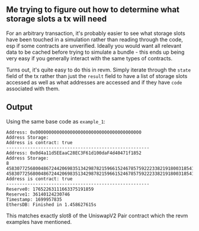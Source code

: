 ## Me trying to figure out how to determine what storage slots a tx will need

For an arbitrary transaction, it's probably easier to see what storage slots have been touched in a simulation rather than reading through the code, esp if some contracts are unverified. Ideally you would want all relevant data to be cached before trying to simulate a bundle - this ends up being very easy if you generally interact with the same types of contracts.

Turns out, it's quite easy to do this in revm. Simply iterate through the `state` field of the tx rather than just the `result` field to have a list of storage slots accessed as well as what addresses are accessed and if they have `code` associated with them.

## Output

Using the same base code as `example_1`:
```
Address: 0x0000000000000000000000000000000000000000
Address Storage:
Address is contract: true
------------------------------------------------------
Address: 0x0d4a11d5EEaaC28EC3F61d100daF4d40471f1852
Address Storage:
8 45830772568004867244206983513429878215966152467857592223382191800318541270835 45830772568004867244206983513429878215966152467857592223382191800318541270835
Address is contract: true
------------------------------------------------------
Reserve0: 17652263111663375191859
Reserve1: 36140124230746
Timestamp: 1699957835
EthersDB: Finished in 1.458627615s
```

This matches exactly slot8 of the UniswapV2 Pair contract which the revm examples have mentioned.